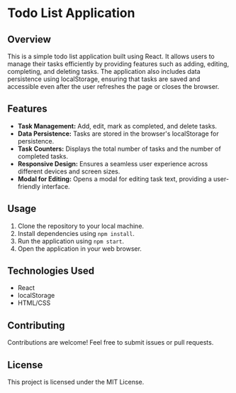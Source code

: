 # Todo List Application

## Overview

This is a simple todo list application built using React. It allows users to manage their tasks efficiently by providing features such as adding, editing, completing, and deleting tasks. The application also includes data persistence using localStorage, ensuring that tasks are saved and accessible even after the user refreshes the page or closes the browser.

## Features

- **Task Management:** Add, edit, mark as completed, and delete tasks.
- **Data Persistence:** Tasks are stored in the browser's localStorage for persistence.
- **Task Counters:** Displays the total number of tasks and the number of completed tasks.
- **Responsive Design:** Ensures a seamless user experience across different devices and screen sizes.
- **Modal for Editing:** Opens a modal for editing task text, providing a user-friendly interface.

## Usage

1. Clone the repository to your local machine.
2. Install dependencies using `npm install`.
3. Run the application using `npm start`.
4. Open the application in your web browser.

## Technologies Used

- React
- localStorage
- HTML/CSS

## Contributing

Contributions are welcome! Feel free to submit issues or pull requests.

## License

This project is licensed under the MIT License.
